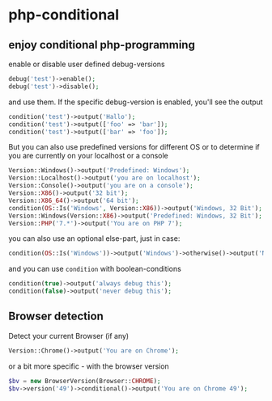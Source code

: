 # php-conditional

## enjoy conditional php-programming

enable or disable user defined debug-versions
```php
debug('test')->enable();
debug('test')->disable();
```

and use them. If the specific debug-version is enabled, you'll see the output

```php
condition('test')->output('Hallo');
condition('test')->output(['foo' => 'bar']);
condition('test')->output(['bar' => 'foo']);
```

But you can also use predefined versions for different OS or to determine if you are currently on your localhost or a console
```php
Version::Windows()->output('Predefined: Windows');
Version::Localhost()->output('you are on localhost');
Version::Console()->output('you are on a console');
Version::X86()->output('32 bit');
Version::X86_64()->output('64 bit');
condition(OS::Is('Windows', Version::X86))->output('Windows, 32 Bit');
Version::Windows(Version::X86)->output('Predefined: Windows, 32 Bit');
Version::PHP('7.*')->output('You are on PHP 7');
```

you can also use an optional else-part, just in case:
```php
condition(OS::Is('Windows'))->output('Windows')->otherwise()->output('Not Windows.');
```

and you can use `condition` with boolean-conditions

```php
condition(true)->output('always debug this');
condition(false)->output('never debug this');
```

## Browser detection

Detect your current Browser (if any)
```php
Version::Chrome()->output('You are on Chrome');
```

or a bit more specific -  with the browser version
```php
$bv = new BrowserVersion(Browser::CHROME);
$bv->version('49')->conditional()->output('You are on Chrome 49');
```
